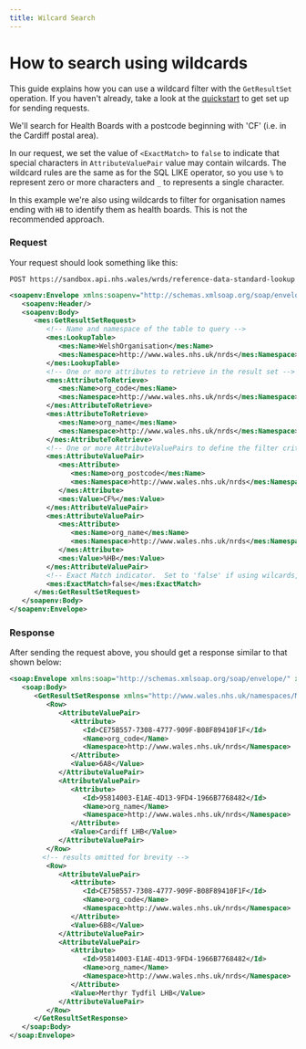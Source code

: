 ```yaml
---
title: Wilcard Search
---
```


# How to search using wildcards

This guide explains how you can use a wildcard filter with the `GetResultSet` operation.  If you haven't already, take a look at the [quickstart](/wrds-reference-data-standard-lookup/api-guide/quickstart) to get set up for sending requests.  

We'll search for Health Boards with a postcode beginning with 'CF' (i.e. in the Cardiff postal area).  

In our request, we set the value of `<ExactMatch>` to `false` to indicate that special characters in `AttributeValuePair` value may contain wilcards.  The wildcard rules are the same as for the SQL LIKE operator, so you use `%` to represent zero or more characters and `_` to represents a single character. 

In this example we're also using wildcards to filter for organisation names ending with `HB` to identify them as health boards.  This is not the recommended approach.


### Request
Your request should look something like this:

`POST https://sandbox.api.nhs.wales/wrds/reference-data-standard-lookup`
```xml
<soapenv:Envelope xmlns:soapenv="http://schemas.xmlsoap.org/soap/envelope/" xmlns:mes="http://www.wales.nhs.uk/namespaces/MessageRelease2">
   <soapenv:Header/>
   <soapenv:Body>
      <mes:GetResultSetRequest>
         <!-- Name and namespace of the table to query -->
         <mes:LookupTable>
            <mes:Name>WelshOrganisation</mes:Name>
            <mes:Namespace>http://www.wales.nhs.uk/nrds</mes:Namespace>
         </mes:LookupTable>
         <!-- One or more attributes to retrieve in the result set -->
         <mes:AttributeToRetrieve>
            <mes:Name>org_code</mes:Name>
            <mes:Namespace>http://www.wales.nhs.uk/nrds</mes:Namespace>
         </mes:AttributeToRetrieve>
         <mes:AttributeToRetrieve>
            <mes:Name>org_name</mes:Name>
            <mes:Namespace>http://www.wales.nhs.uk/nrds</mes:Namespace>
         </mes:AttributeToRetrieve>
         <!-- One or more AttributeValuePairs to define the filter criteria -->
         <mes:AttributeValuePair>
            <mes:Attribute>
               <mes:Name>org_postcode</mes:Name>
               <mes:Namespace>http://www.wales.nhs.uk/nrds</mes:Namespace>
            </mes:Attribute>
            <mes:Value>CF%</mes:Value>
         </mes:AttributeValuePair>
         <mes:AttributeValuePair>
            <mes:Attribute>
               <mes:Name>org_name</mes:Name>
               <mes:Namespace>http://www.wales.nhs.uk/nrds</mes:Namespace>
            </mes:Attribute>
            <mes:Value>%HB</mes:Value>
         </mes:AttributeValuePair>
         <!-- Exact Match indicator.  Set to 'false' if using wilcards, otherwise 'true' to improve performance -->
         <mes:ExactMatch>false</mes:ExactMatch>
      </mes:GetResultSetRequest>
   </soapenv:Body>
</soapenv:Envelope>
```

### Response
After sending the request above, you should get a response similar to that shown below:

```xml
<soap:Envelope xmlns:soap="http://schemas.xmlsoap.org/soap/envelope/" xmlns:xsi="http://www.w3.org/2001/XMLSchema-instance" xmlns:xsd="http://www.w3.org/2001/XMLSchema">
   <soap:Body>
      <GetResultSetResponse xmlns="http://www.wales.nhs.uk/namespaces/MessageRelease2">
         <Row>
            <AttributeValuePair>
               <Attribute>
                  <Id>CE75B557-7308-4777-909F-B08F89410F1F</Id>
                  <Name>org_code</Name>
                  <Namespace>http://www.wales.nhs.uk/nrds</Namespace>
               </Attribute>
               <Value>6A8</Value>
            </AttributeValuePair>
            <AttributeValuePair>
               <Attribute>
                  <Id>95814003-E1AE-4D13-9FD4-1966B7768482</Id>
                  <Name>org_name</Name>
                  <Namespace>http://www.wales.nhs.uk/nrds</Namespace>
               </Attribute>
               <Value>Cardiff LHB</Value>
            </AttributeValuePair>
         </Row>
        <!-- results omitted for brevity -->
         <Row>
            <AttributeValuePair>
               <Attribute>
                  <Id>CE75B557-7308-4777-909F-B08F89410F1F</Id>
                  <Name>org_code</Name>
                  <Namespace>http://www.wales.nhs.uk/nrds</Namespace>
               </Attribute>
               <Value>6B8</Value>
            </AttributeValuePair>
            <AttributeValuePair>
               <Attribute>
                  <Id>95814003-E1AE-4D13-9FD4-1966B7768482</Id>
                  <Name>org_name</Name>
                  <Namespace>http://www.wales.nhs.uk/nrds</Namespace>
               </Attribute>
               <Value>Merthyr Tydfil LHB</Value>
            </AttributeValuePair>
         </Row>
      </GetResultSetResponse>
   </soap:Body>
</soap:Envelope>
```
